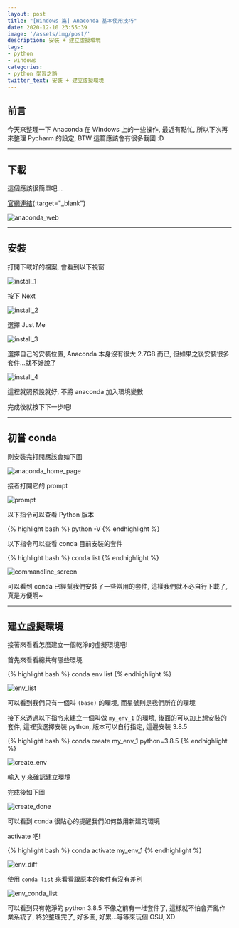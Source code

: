 ```yaml
---
layout: post
title: "[Windows 篇] Anaconda 基本使用技巧"
date: 2020-12-10 23:55:39
image: '/assets/img/post/'
description: 安裝 + 建立虛擬環境
tags:
- python
- windows
categories:
- python 學習之路
twitter_text: 安裝 + 建立虛擬環境
---
```


## 前言

今天來整理一下 Anaconda 在 Windows 上的一些操作, 最近有點忙, 所以下次再來整理 Pycharm 的設定, BTW 這篇應該會有很多截圖 :D

---

## 下載

這個應該很簡單吧...

[官網連結](https://www.anaconda.com/products/individual){:target="_blank"}

![anaconda_web](/assets/img/post/20201211/anaconda_web.png)

---

## 安裝

打開下載好的檔案, 會看到以下視窗

![install_1](/assets/img/post/20201211/install-1.png)

按下 Next

![install_2](/assets/img/post/20201211/install-2.png)

選擇 Just Me

![install_3](/assets/img/post/20201211/install-3.png)

選擇自己的安裝位置, Anaconda 本身沒有很大 2.7GB 而已, 但如果之後安裝很多套件...就不好說了

![install_4](/assets/img/post/20201211/install-4.png)

這裡就照預設就好, 不將 anaconda 加入環境變數

完成後就按下下一步吧!

---

## 初嘗 conda

剛安裝完打開應該會如下圖

![anaconda_home_page](/assets/img/post/20201211/anaconda-screen.png)

接者打開它的 prompt

![prompt](/assets/img/post/20201211/anaconda-prompt-screen.png)

以下指令可以查看 Python 版本

{% highlight bash %}
python -V
{% endhighlight %}

以下指令可以查看 conda 目前安裝的套件

{% highlight bash %}
conda list
{% endhighlight %}

![commandline_screen](/assets/img/post/20201211/commandline-screen.png)

可以看到 conda 已經幫我們安裝了一些常用的套件, 這樣我們就不必自行下載了, 真是方便啊~

---

## 建立虛擬環境

接著來看看怎麼建立一個乾淨的虛擬環境吧!

首先來看看總共有哪些環境

{% highlight bash %}
conda env list
{% endhighlight %}

![env_list](/assets/img/post/20201211/env_list.png)

可以看到我們只有一個叫 `(base)` 的環境, 而星號則是我們所在的環境

接下來透過以下指令來建立一個叫做 `my_env_1` 的環境, 後面的可以加上想安裝的套件, 這裡我選擇安裝 python, 版本可以自行指定, 這邊安裝 3.8.5

{% highlight bash %}
conda create my_env_1 python=3.8.5
{% endhighlight %}

![create_env](/assets/img/post/20201211/create_env.png)

輸入 y 來確認建立環境

完成後如下圖

![create_done](/assets/img/post/20201211/create_done.png)

可以看到 conda 很貼心的提醒我們如何啟用新建的環境

activate 吧!

{% highlight bash %}
conda activate my_env_1
{% endhighlight %}

![env_diff](/assets/img/post/20201211/diff_env.png)

使用 `conda list` 來看看跟原本的套件有沒有差別

![env_conda_list](/assets/img/post/20201211/env_conda_list.png)

可以看到只有乾淨的 python 3.8.5 不像之前有一堆套件了, 這樣就不怕會弄亂作業系統了, 終於整理完了, 好多圖, 好累...等等來玩個 OSU, XD
